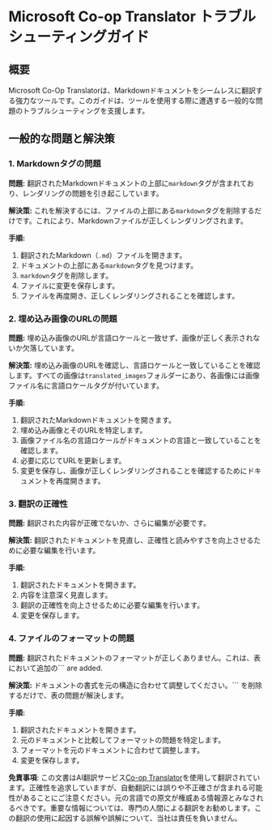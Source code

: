 <!--
CO_OP_TRANSLATOR_METADATA:
{
  "original_hash": "0788d7ebe4876c9be89132f48e09b26d",
  "translation_date": "2025-07-04T08:12:41+00:00",
  "source_file": "getting_started/troubleshooting.md",
  "language_code": "ja"
}
-->
# Microsoft Co-op Translator トラブルシューティングガイド

## 概要
Microsoft Co-Op Translatorは、Markdownドキュメントをシームレスに翻訳する強力なツールです。このガイドは、ツールを使用する際に遭遇する一般的な問題のトラブルシューティングを支援します。

## 一般的な問題と解決策

### 1. Markdownタグの問題
**問題:** 翻訳されたMarkdownドキュメントの上部に`markdown`タグが含まれており、レンダリングの問題を引き起こしています。

**解決策:** これを解決するには、ファイルの上部にある`markdown`タグを削除するだけです。これにより、Markdownファイルが正しくレンダリングされます。

**手順:**
1. 翻訳されたMarkdown（`.md`）ファイルを開きます。
2. ドキュメントの上部にある`markdown`タグを見つけます。
3. `markdown`タグを削除します。
4. ファイルに変更を保存します。
5. ファイルを再度開き、正しくレンダリングされることを確認します。

### 2. 埋め込み画像のURLの問題
**問題:** 埋め込み画像のURLが言語ロケールと一致せず、画像が正しく表示されないか欠落しています。

**解決策:** 埋め込み画像のURLを確認し、言語ロケールと一致していることを確認します。すべての画像は`translated_images`フォルダーにあり、各画像には画像ファイル名に言語ロケールタグが付いています。

**手順:**
1. 翻訳されたMarkdownドキュメントを開きます。
2. 埋め込み画像とそのURLを特定します。
3. 画像ファイル名の言語ロケールがドキュメントの言語と一致していることを確認します。
4. 必要に応じてURLを更新します。
5. 変更を保存し、画像が正しくレンダリングされることを確認するためにドキュメントを再度開きます。

### 3. 翻訳の正確性
**問題:** 翻訳された内容が正確でないか、さらに編集が必要です。

**解決策:** 翻訳されたドキュメントを見直し、正確性と読みやすさを向上させるために必要な編集を行います。

**手順:**
1. 翻訳されたドキュメントを開きます。
2. 内容を注意深く見直します。
3. 翻訳の正確性を向上させるために必要な編集を行います。
4. 変更を保存します。

### 4. ファイルのフォーマットの問題
**問題:** 翻訳されたドキュメントのフォーマットが正しくありません。これは、表において追加の``` are added.

**解決策:** ドキュメントの書式を元の構造に合わせて調整してください。``` を削除するだけで、表の問題が解決します。

**手順:**
1. 翻訳されたドキュメントを開きます。
2. 元のドキュメントと比較してフォーマットの問題を特定します。
3. フォーマットを元のドキュメントに合わせて調整します。
4. 変更を保存します。

**免責事項**:
この文書はAI翻訳サービス[Co-op Translator](https://github.com/Azure/co-op-translator)を使用して翻訳されています。正確性を追求していますが、自動翻訳には誤りや不正確さが含まれる可能性があることにご注意ください。元の言語での原文が権威ある情報源とみなされるべきです。重要な情報については、専門の人間による翻訳をお勧めします。この翻訳の使用に起因する誤解や誤解について、当社は責任を負いません。
